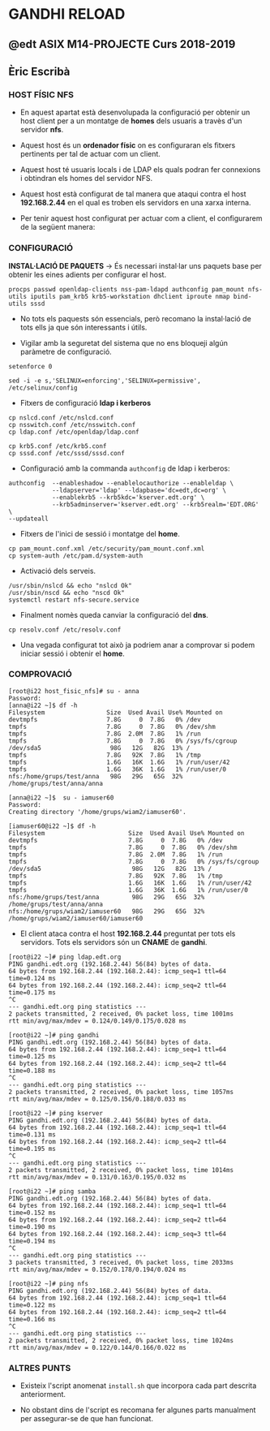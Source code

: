 # GANDHI RELOAD
## @edt ASIX M14-PROJECTE Curs 2018-2019
## Èric Escribà

### HOST FÍSIC NFS

* En aquest apartat està desenvolupada la configuració per obtenir un host client per a un montatge de **homes** dels usuaris a travès d'un servidor **nfs**. 

* Aquest host és un **ordenador físic** on es configuraran els fitxers pertinents per tal de actuar com un client.

* Aquest host té usuaris locals i de LDAP els quals podran fer connexions i obtindran els homes del servidor NFS.

* Aquest host està configurat de tal manera que ataqui contra el host **192.168.2.44** en el qual es troben els servidors en una xarxa interna.

* Per tenir aquest host configurat per actuar com a client, el configurarem de la següent manera:

### CONFIGURACIÓ

**INSTAL·LACIÓ DE PAQUETS** -> És necessari instal·lar uns paquets base per obtenir les eines adients per configurar el host.

```
procps passwd openldap-clients nss-pam-ldapd authconfig pam_mount nfs-utils iputils pam_krb5 krb5-workstation dhclient iproute nmap bind-utils sssd
```

* No tots els paquests són essencials, però recomano la instal·lació de tots ells ja que són interessants i útils.

* Vigilar amb la seguretat del sistema que no ens bloqueji algún paràmetre de configuració. 

```
setenforce 0

sed -i -e s,'SELINUX=enforcing','SELINUX=permissive', /etc/selinux/config
```

* Fitxers de configuració **ldap i kerberos**

```
cp nslcd.conf /etc/nslcd.conf
cp nsswitch.conf /etc/nsswitch.conf
cp ldap.conf /etc/openldap/ldap.conf

cp krb5.conf /etc/krb5.conf
cp sssd.conf /etc/sssd/sssd.conf
```

* Configuració amb la commanda `authconfig` de ldap i kerberos:

```
authconfig  --enableshadow --enablelocauthorize --enableldap \
            --ldapserver='ldap' --ldapbase='dc=edt,dc=org' \
            --enablekrb5 --krb5kdc='kserver.edt.org' \
            --krb5adminserver='kserver.edt.org' --krb5realm='EDT.ORG' \
--updateall

```

* Fitxers de l'inici de sessió i montatge del **home**.

```
cp pam_mount.conf.xml /etc/security/pam_mount.conf.xml
cp system-auth /etc/pam.d/system-auth
``` 

* Activació dels serveis.

```
/usr/sbin/nslcd && echo "nslcd Ok"
/usr/sbin/nscd && echo "nscd Ok"
systemctl restart nfs-secure.service
```

* Finalment nomès queda canviar la configuració del **dns**.

```
cp resolv.conf /etc/resolv.conf
```

* Una vegada configurat tot això ja podriem anar a comprovar si podem iniciar sessió i obtenir el **home**.

### COMPROVACIÓ

```
[root@i22 host_fisic_nfs]# su - anna
Password: 
[anna@i22 ~]$ df -h
Filesystem                 Size  Used Avail Use% Mounted on
devtmpfs                   7.8G     0  7.8G   0% /dev
tmpfs                      7.8G     0  7.8G   0% /dev/shm
tmpfs                      7.8G  2.0M  7.8G   1% /run
tmpfs                      7.8G     0  7.8G   0% /sys/fs/cgroup
/dev/sda5                   98G   12G   82G  13% /
tmpfs                      7.8G   92K  7.8G   1% /tmp
tmpfs                      1.6G   16K  1.6G   1% /run/user/42
tmpfs                      1.6G   36K  1.6G   1% /run/user/0
nfs:/home/grups/test/anna   98G   29G   65G  32% /home/grups/test/anna/anna

[anna@i22 ~]$  su - iamuser60
Password: 
Creating directory '/home/grups/wiam2/iamuser60'.

[iamuser60@i22 ~]$ df -h
Filesystem                       Size  Used Avail Use% Mounted on
devtmpfs                         7.8G     0  7.8G   0% /dev
tmpfs                            7.8G     0  7.8G   0% /dev/shm
tmpfs                            7.8G  2.0M  7.8G   1% /run
tmpfs                            7.8G     0  7.8G   0% /sys/fs/cgroup
/dev/sda5                         98G   12G   82G  13% /
tmpfs                            7.8G   92K  7.8G   1% /tmp
tmpfs                            1.6G   16K  1.6G   1% /run/user/42
tmpfs                            1.6G   36K  1.6G   1% /run/user/0
nfs:/home/grups/test/anna         98G   29G   65G  32% /home/grups/test/anna/anna
nfs:/home/grups/wiam2/iamuser60   98G   29G   65G  32% /home/grups/wiam2/iamuser60/iamuser60
```

* El client ataca contra el host **192.168.2.44** preguntat per tots els servidors. Tots els servidors són un **CNAME** de **gandhi**.

```
[root@i22 ~]# ping ldap.edt.org
PING gandhi.edt.org (192.168.2.44) 56(84) bytes of data.
64 bytes from 192.168.2.44 (192.168.2.44): icmp_seq=1 ttl=64 time=0.124 ms
64 bytes from 192.168.2.44 (192.168.2.44): icmp_seq=2 ttl=64 time=0.175 ms
^C
--- gandhi.edt.org ping statistics ---
2 packets transmitted, 2 received, 0% packet loss, time 1001ms
rtt min/avg/max/mdev = 0.124/0.149/0.175/0.028 ms

[root@i22 ~]# ping gandhi
PING gandhi.edt.org (192.168.2.44) 56(84) bytes of data.
64 bytes from 192.168.2.44 (192.168.2.44): icmp_seq=1 ttl=64 time=0.125 ms
64 bytes from 192.168.2.44 (192.168.2.44): icmp_seq=2 ttl=64 time=0.188 ms
^C
--- gandhi.edt.org ping statistics ---
2 packets transmitted, 2 received, 0% packet loss, time 1057ms
rtt min/avg/max/mdev = 0.125/0.156/0.188/0.033 ms

[root@i22 ~]# ping kserver
PING gandhi.edt.org (192.168.2.44) 56(84) bytes of data.
64 bytes from 192.168.2.44 (192.168.2.44): icmp_seq=1 ttl=64 time=0.131 ms
64 bytes from 192.168.2.44 (192.168.2.44): icmp_seq=2 ttl=64 time=0.195 ms
^C
--- gandhi.edt.org ping statistics ---
2 packets transmitted, 2 received, 0% packet loss, time 1014ms
rtt min/avg/max/mdev = 0.131/0.163/0.195/0.032 ms

[root@i22 ~]# ping samba
PING gandhi.edt.org (192.168.2.44) 56(84) bytes of data.
64 bytes from 192.168.2.44 (192.168.2.44): icmp_seq=1 ttl=64 time=0.152 ms
64 bytes from 192.168.2.44 (192.168.2.44): icmp_seq=2 ttl=64 time=0.190 ms
64 bytes from 192.168.2.44 (192.168.2.44): icmp_seq=3 ttl=64 time=0.194 ms
^C
--- gandhi.edt.org ping statistics ---
3 packets transmitted, 3 received, 0% packet loss, time 2033ms
rtt min/avg/max/mdev = 0.152/0.178/0.194/0.024 ms

[root@i22 ~]# ping nfs
PING gandhi.edt.org (192.168.2.44) 56(84) bytes of data.
64 bytes from 192.168.2.44 (192.168.2.44): icmp_seq=1 ttl=64 time=0.122 ms
64 bytes from 192.168.2.44 (192.168.2.44): icmp_seq=2 ttl=64 time=0.166 ms
^C
--- gandhi.edt.org ping statistics ---
2 packets transmitted, 2 received, 0% packet loss, time 1024ms
rtt min/avg/max/mdev = 0.122/0.144/0.166/0.022 ms

```

### ALTRES PUNTS

* Existeix l'script anomenat `install.sh` que incorpora cada part descrita anteriorment.

* No obstant dins de l'script es recomana fer algunes parts manualment per assegurar-se de que han funcionat.



